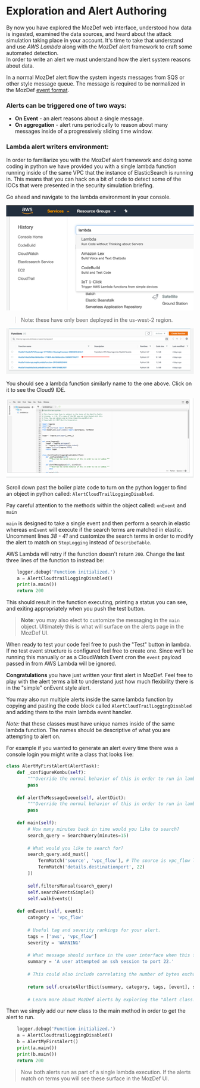 # Exploration and Alert Authoring

By now you have explored the MozDef web interface, understood how data is ingested, examined the data sources, and heard about the attack simulation taking place in your account.
It's time to take that understand and use *AWS Lambda* along with the MozDef alert framework to craft some automated detection.  
In order to write an alert we must understand how the alert system reasons about data.

In a normal MozDef alert flow the system ingests messages from SQS or other style message queue.  The message is required to be 
normalized in the MozDef [event format](https://github.com/mozilla/MozDef/blob/master/docs/source/usage.rst).

### Alerts can be triggered one of two ways:

* __On Event__ - an alert reasons about a single message.
* __On aggregation__ - alert runs periodically to reason about many messages inside of a progressively sliding time window. 

### Lambda alert writers environment:

In order to familiarize you with the MozDef alert framework and doing some coding in python we have provided you with a single lambda function running inside of the same VPC that the instance of ElasticSearch is running in.  This means that you can hack on a bit of code to detect some of the IOCs that were presented in the security simulation briefing.

Go ahead and navigate to the lambda environment in your console.

![Alert writing environment](img/02-01.png)

> Note: these have only been deployed in the us-west-2 region.

![Alert writing environment](img/02-02.png)

You should see a lambda function similarly name to the one above.  Click on it to see the Cloud9 IDE.

![Alert writing environment](img/02-03.png)

Scroll down past the boiler plate code to turn on the python logger to find an object in python called: `AlertCloudTrailLoggingDisabled`.

Pay careful attention to the methods within the object called: `onEvent` and `main`

`main` is designed to take a single event and then perform a search in elastic whereas `onEvent` will execute if the search terms are matched in elastic.  Uncomment lines _38 - 41_ and customize the search terms in order to modify the alert to match on `StopLogging` instead of `DescribeTable`.

AWS Lambda will retry if the function doesn't return `200`.  Change the last three lines of the function to instead be:

```python
    logger.debug('Function initialized.')
    a = AlertCloudtrailLoggingDisabled()
    print(a.main())
    return 200
```
This should result in the function executing, printing a status you can see, and exiting appropriately when you push the test button.

> **Note**: you may also elect to customize the messaging in the `main` object.  Ultimately this is what will surface on the alerts page in the MozDef UI.  

When ready to test your code feel free to push the "Test" button in lambda.  If no test event structure is configured feel free to create one.  Since we'll be running this manually or as a CloudWatch Event cron the `event` payload passed in from AWS Lambda will be ignored. 

**Congratulations** you have just written your first alert in MozDef.  Feel free to play with the alert terms a bit to understand just how much flexibility there is in the "simple" onEvent style alert.  

You may also run multiple alerts inside the same lambda function by copying and pasting the code block called `AlertCloudTrailLoggingDisabled` and adding them to the main lambda event handler. 

_Note:_ that these classes must have unique names inside of the same lambda function.  The names should be descriptive of what you are attempting to alert on.  

For example if you wanted to generate an alert every time there was a console login you might write a class that looks like:

```python
class AlertMyFirstAlert(AlertTask):
    def _configureKombu(self):
        """Override the normal behavior of this in order to run in lambda."""
        pass

    def alertToMessageQueue(self, alertDict):
        """Override the normal behavior of this in order to run in lambda."""
        pass

    def main(self):
        # How many minutes back in time would you like to search?
        search_query = SearchQuery(minutes=15)

        # What would you like to search for?
        search_query.add_must([
            TermMatch('source', 'vpc_flow'), # The source is vpc_flow logs
            TermMatch('details.destinationport', 22)
        ])

        self.filtersManual(search_query)
        self.searchEventsSimple()
        self.walkEvents()

    def onEvent(self, event):
        category = 'vpc_flow'

        # Useful tag and severity rankings for your alert.
        tags = ['aws', 'vpc_flow']
        severity = 'WARNING'

        # What message should surface in the user interface when this fires?
        summary = 'A user attempted an ssh session to port 22.'

        # This could also include correlating the number of bytes exchanged # to understand if this was a successful SSH session vs a tcp RESET

        return self.createAlertDict(summary, category, tags, [event], severity)

        # Learn more about MozDef alerts by exploring the "Alert class!"

```

Then we simply add our new class to the main method in order to get the alert to run.

```python
    logger.debug('Function initialized.')
    a = AlertCloudtrailLoggingDisabled()
    b = AlertMyFirstAlert()
    print(a.main())
    print(b.main())
    return 200
```

> Now both alerts run as part of a single lambda execution.  If the alerts match on terms you will see these surface in the MozDef UI.